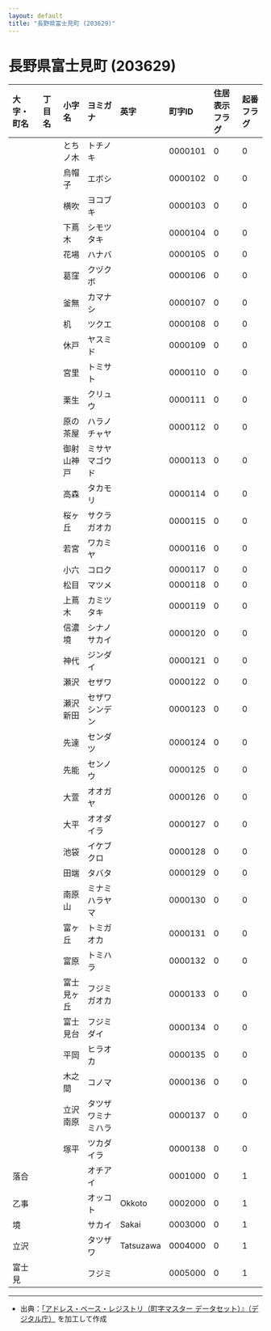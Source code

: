```yaml
---
layout: default
title: "長野県富士見町 (203629)"
---
```


# 長野県富士見町 (203629)

| 大字・町名 | 丁目名 | 小字名 | ヨミガナ | 英字 | 町字ID | 住居表示フラグ | 起番フラグ |
|:---|:---|:---|:---|:---|:---|:---|:---|
|  |  | とちノ木 | トチノキ |  | 0000101 | 0 | 0 |
|  |  | 烏帽子 | エボシ |  | 0000102 | 0 | 0 |
|  |  | 横吹 | ヨコブキ |  | 0000103 | 0 | 0 |
|  |  | 下蔦木 | シモツタキ |  | 0000104 | 0 | 0 |
|  |  | 花場 | ハナバ |  | 0000105 | 0 | 0 |
|  |  | 葛窪 | クヅクボ |  | 0000106 | 0 | 0 |
|  |  | 釜無 | カマナシ |  | 0000107 | 0 | 0 |
|  |  | 机 | ツクエ |  | 0000108 | 0 | 0 |
|  |  | 休戸 | ヤスミド |  | 0000109 | 0 | 0 |
|  |  | 宮里 | トミサト |  | 0000110 | 0 | 0 |
|  |  | 栗生 | クリュウ |  | 0000111 | 0 | 0 |
|  |  | 原の茶屋 | ハラノチャヤ |  | 0000112 | 0 | 0 |
|  |  | 御射山神戸 | ミサヤマゴウド |  | 0000113 | 0 | 0 |
|  |  | 高森 | タカモリ |  | 0000114 | 0 | 0 |
|  |  | 桜ヶ丘 | サクラガオカ |  | 0000115 | 0 | 0 |
|  |  | 若宮 | ワカミヤ |  | 0000116 | 0 | 0 |
|  |  | 小六 | コロク |  | 0000117 | 0 | 0 |
|  |  | 松目 | マツメ |  | 0000118 | 0 | 0 |
|  |  | 上蔦木 | カミツタキ |  | 0000119 | 0 | 0 |
|  |  | 信濃境 | シナノサカイ |  | 0000120 | 0 | 0 |
|  |  | 神代 | ジンダイ |  | 0000121 | 0 | 0 |
|  |  | 瀬沢 | セザワ |  | 0000122 | 0 | 0 |
|  |  | 瀬沢新田 | セザワシンデン |  | 0000123 | 0 | 0 |
|  |  | 先達 | センダツ |  | 0000124 | 0 | 0 |
|  |  | 先能 | センノウ |  | 0000125 | 0 | 0 |
|  |  | 大萱 | オオガヤ |  | 0000126 | 0 | 0 |
|  |  | 大平 | オオダイラ |  | 0000127 | 0 | 0 |
|  |  | 池袋 | イケブクロ |  | 0000128 | 0 | 0 |
|  |  | 田端 | タバタ |  | 0000129 | 0 | 0 |
|  |  | 南原山 | ミナミハラヤマ |  | 0000130 | 0 | 0 |
|  |  | 富ヶ丘 | トミガオカ |  | 0000131 | 0 | 0 |
|  |  | 富原 | トミハラ |  | 0000132 | 0 | 0 |
|  |  | 富士見ヶ丘 | フジミガオカ |  | 0000133 | 0 | 0 |
|  |  | 富士見台 | フジミダイ |  | 0000134 | 0 | 0 |
|  |  | 平岡 | ヒラオカ |  | 0000135 | 0 | 0 |
|  |  | 木之間 | コノマ |  | 0000136 | 0 | 0 |
|  |  | 立沢南原 | タツザワミナミハラ |  | 0000137 | 0 | 0 |
|  |  | 塚平 | ツカダイラ |  | 0000138 | 0 | 0 |
| 落合 |  |  | オチアイ |  | 0001000 | 0 | 1 |
| 乙事 |  |  | オッコト | Okkoto | 0002000 | 0 | 1 |
| 境 |  |  | サカイ | Sakai | 0003000 | 0 | 1 |
| 立沢 |  |  | タツザワ | Tatsuzawa | 0004000 | 0 | 1 |
| 富士見 |  |  | フジミ |  | 0005000 | 0 | 1 |

---

- 出典：[「アドレス・ベース・レジストリ（町字マスター データセット）』（デジタル庁）](https://www.digital.go.jp/policies/base_registry_address/) を加工して作成